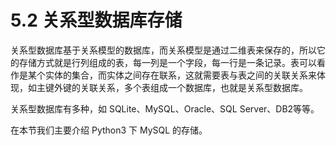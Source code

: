 # 5.2 关系型数据库存储

关系型数据库基于关系模型的数据库，而关系模型是通过二维表来保存的，所以它的存储方式就是行列组成的表，每一列是一个字段，每一行是一条记录。表可以看作是某个实体的集合，而实体之间存在联系，这就需要表与表之间的关联关系来体现，如主键外键的关联关系，多个表组成一个数据库，也就是关系型数据库。

关系型数据库有多种，如 SQLite、MySQL、Oracle、SQL Server、DB2等等。

在本节我们主要介绍 Python3 下 MySQL 的存储。

